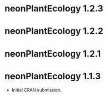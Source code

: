# neonPlantEcology 1.2.3

# neonPlantEcology 1.2.2

# neonPlantEcology 1.2.1

# neonPlantEcology 1.1.3

* Initial CRAN submission.
